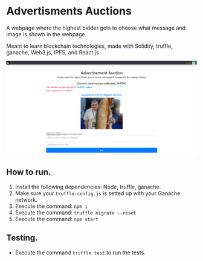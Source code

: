 # Advertisments Auctions
A webpage where the highest bidder gets to choose what message and image is shown in the webpage.

Meant to learn blockchain technologies, made with Solidity, truffle, ganache, Web3.js, IPFS, and React.js

<img src="./assets/scrsht.png">

## How to run.

1) Install the following dependencies: Node, truffle, ganache.
2) Make sure your `truffle-config.js` is setted up with your Ganache network.
3) Execute the command: `npm i`
4) Execute the command: `truffle migrate --reset`
5) Execute the command: `npm start`

## Testing.

- Execute the command `truffle test` to run the tests.
